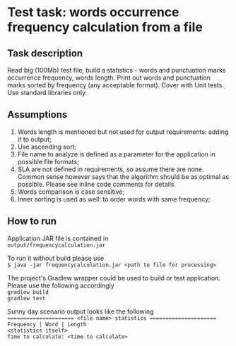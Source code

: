 # Test task: words occurrence frequency calculation from a file

## Task description   
Read big (100Mb) test file, build a statistics - words and punctuation marks occurrence frequency, words length.
Print out words and punctuation marks sorted by frequency (any acceptable format).
Cover with Unit tests. 
Use standard libraries only.

## Assumptions   
1. Words length is mentioned but not used for output requirements: adding it to output;
2. Use ascending sort;
3. File name to analyze is defined as a parameter for the application in possible file formats;
4. SLA are not defined in requirements, so assume there are none.
Common sense however says that the algorithm should be as optimal as possible.
Please see inline code comments for details.
5. Words comparison is case sensitive;
6. Inner sorting is used as well: to order words with same frequency; 

## How to run
Application JAR file is contained in  
`output/frequencycalculation.jar`  
  
To run it without build please use  
`$ java -jar frequencycalculation.jar <path to file for processing>`  

The project's Gradlew wrapper could be used to build or test application.  
Please use the following accordingly  
`gradlew build`  
`gradlew test`

Sunny day scenario output looks like the following  
`===================== <file name> statistics =====================`  
`Frequency | Word | Length`  
`<statistics itself>`  
`Time to calculate: <time to calculate>`  
 